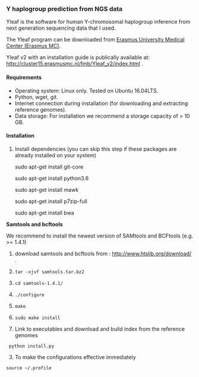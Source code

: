 ### Y haplogroup prediction from NGS data

Yleaf is the software for human Y-chromosomal haplogroup inference from next generation sequencing data that I used.

The Yleaf program can be downloaded from [Erasmus University Medical Center (Erasmus MC)](https://www6.erasmusmc.nl/genetic_identification/resources/). 

Yleaf v2 with an installation guide is publically available at: http://cluster15.erasmusmc.nl/fmb/Yleaf_v2/index.html .



#### Requirements
- Operating system: Linux only. Tested on Ubuntu 16.04LTS.
- Python, wget, git.
- Internet connection during installation (for downloading and extracting reference genomes).
- Data storage: For installation we recommend a storage capacity of > 10 GB.
#### Installation
1. Install dependencies (you can skip this step if these packages are already installed on your system)
 
   sudo apt-get install git-core
 
   sudo apt-get install python3.6
 
   sudo apt-get install mawk
 
   sudo apt-get install p7zip-full
 
   sudo apt-get install bwa

 **Samtools and bcftools**
 
We recommend to install the newest version of SAMtools and BCFtools (e.g. >= 1.4.1)
 1. download samtools and bcftools from : http://www.htslib.org/download/ .
 2. ```tar -xjvf samtools.tar.bz2```
 3. ```cd samtools-1.4.1/```
 4. ```./configure```
 5. ```make```
 6. ```sudo make install```

2. Link to executables and download and build index from the reference genomes

``` python install.py```

3. To make the configurations effective immediately

 ```source ~/.profile```
